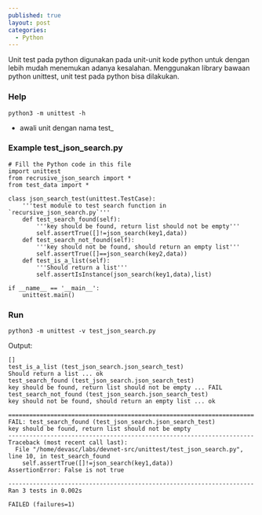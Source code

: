 ```yaml
---
published: true
layout: post
categories:
  - Python
---
```

Unit test pada python digunakan pada unit-unit kode python untuk dengan lebih mudah menemukan adanya kesalahan. Menggunakan library bawaan python unittest, unit test pada python bisa dilakukan.

### Help
```
python3 -m unittest -h
```

- awali unit dengan nama test_

### Example test_json_search.py
```
# Fill the Python code in this file
import unittest
from recrusive_json_search import *
from test_data import *

class json_search_test(unittest.TestCase):
    '''test module to test search function in `recursive_json_search.py`'''
    def test_search_found(self):
        '''key should be found, return list should not be empty'''
        self.assertTrue([]!=json_search(key1,data))
    def test_search_not_found(self):
        '''key should not be found, should return an empty list'''
        self.assertTrue([]==json_search(key2,data))
    def test_is_a_list(self):
        '''Should return a list'''
        self.assertIsInstance(json_search(key1,data),list)

if __name__ == '__main__':
	unittest.main()
```

### Run
```
python3 -m unittest -v test_json_search.py 

```
Output:
```
[]
test_is_a_list (test_json_search.json_search_test)
Should return a list ... ok
test_search_found (test_json_search.json_search_test)
key should be found, return list should not be empty ... FAIL
test_search_not_found (test_json_search.json_search_test)
key should not be found, should return an empty list ... ok

======================================================================
FAIL: test_search_found (test_json_search.json_search_test)
key should be found, return list should not be empty
----------------------------------------------------------------------
Traceback (most recent call last):
  File "/home/devasc/labs/devnet-src/unittest/test_json_search.py", line 10, in test_search_found
    self.assertTrue([]!=json_search(key1,data))
AssertionError: False is not true

----------------------------------------------------------------------
Ran 3 tests in 0.002s

FAILED (failures=1)

```
